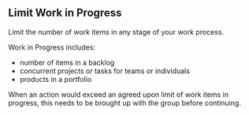 ## Limit Work in Progress

Limit the number of work items in any stage of your work process. 

Work in Progress includes:

-   number of items in a backlog
-   concurrent projects or tasks for teams or individuals
-   products in a portfolio

When an action would exceed an agreed upon limit of work items in progress, this needs to be brought up with the group before continuing.

